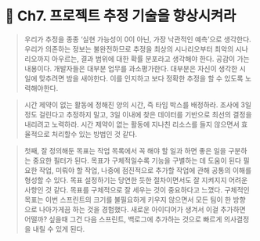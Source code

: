 # **📕 Ch7. 프로젝트 추정 기술을 향상시켜라**
> 우리가 추정을 종종 ‘실현 가능성이 0이 아닌, 가장 낙관적인 예측’으로 생각한다.
> 우리가 의존하는 정보는 불완전하므로 추정을 최상의 시나리오부터 최악의 시나리오까지 아우르는, 결과 범위에 대한 확률 분포라고 생각해야 한다.
공감이 가는 내용이다. 개발자들은 대부분 업무를 과소평가한다. 대부분은 자신이 생각한 시일에 맞추려면 밤을 새야한다. 이를 인지하고 보다 정확한 추정을 할 수 있도록 노력해야한다.

> 시간 제약이 없는 활동에 정해진 양의 시간, 즉 타임 박스를 배정하라. 조사에 3일 정도 걸린다고 추정하지 말고, 3일 이내에 찾은 데이터를 기반으로 최선의 결정을 내리려고 노력하라.
시간 제약이 없는 활동에 지나친 리소스를 들지 않으면서 효율적으로 처리할수 있는 방법인 것 같다.

> 첫째, 잘 정의해둔 목표는 작업 목록에서 꼭 해야 할 일과 하면 좋은 일을 구분하는 중요한 필터가 된다.
> 목표가 구체적일수록 기능을 구별하는 데 도움이 된다
> 필요한 작업, 미뤄야 할 작업, 나중에 점진적으로 추가할 작업에 관해 공통의 이해를 형성할 수 있다.
목표 설정하기는 당연한 듯한 절차이면서도 잘 지켜지지 어려운 사항인 것 같다. 목표를 구체적으로 잘 세우는 것이 중요하다고 느꼈다. 구체적인 목표는 이번 스프린트의 크기를 불필요하게 키우지 않으면서 모든 팀이 한 방향으로 나아가게끔 하는 것을 경험했다. 새로운 아이디어가 생겨서 이걸 추가하면 어떨까? 싶을때 그건 다음 스프린트, 백로그에 추가하는 것으로 빠르게 의사결정을 내릴 수 있게 된다. 

